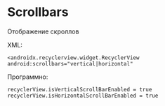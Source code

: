 <h1>Scrollbars</h1>

<p>Отображение скроллов</p>

<p>XML:</p>

<pre><code>&lt;androidx.recyclerview.widget.RecyclerView
android:scrollbars="vertical|horizontal"
</code></pre>

<p>Программно:</p>

<pre><code>recyclerView.isVerticalScrollBarEnabled = true
recyclerView.isHorizontalScrollBarEnabled = true</code></pre>